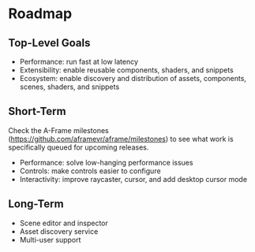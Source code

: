 # Roadmap

## Top-Level Goals

- Performance: run fast at low latency
- Extensibility: enable reusable components, shaders, and snippets
- Ecosystem: enable discovery and distribution of assets, components, scenes, shaders, and snippets

## Short-Term

Check the A-Frame milestones (https://github.com/aframevr/aframe/milestones) to see what work is specifically queued for upcoming releases.

- Performance: solve low-hanging performance issues
- Controls: make controls easier to configure
- Interactivity: improve raycaster, cursor, and add desktop cursor mode

## Long-Term

- Scene editor and inspector
- Asset discovery service
- Multi-user support
